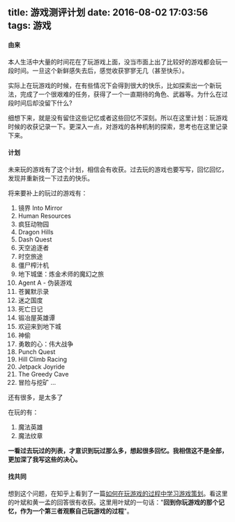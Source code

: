 title: 游戏测评计划
date: 2016-08-02 17:03:56
tags: 游戏
---

#### 由来

本人生活中大量的时间花在了玩游戏上面，没当市面上出了比较好的游戏都会玩一段时间。一旦这个新鲜感失去后，感觉收获寥寥无几（甚至快乐）。

实际上在玩游戏的时候，在有些情况下会得到很大的快乐，比如探索出一个新玩法，完成了一个很艰难的任务，获得了一个一直期待的角色、武器等。为什么在过段时间后却没留下什么?

细想下来，就是没有留住这些记忆或者这些回忆不深刻。所以在这里计划：玩游戏时候的收获记录一下。更深入一点，对游戏的各种机制的探索，思考也在这里记录下来。

#### 计划

未来玩的游戏有了这个计划，相信会有收获。过去玩的游戏也要写写，回忆回忆，发现并重新找一下过去的快乐。

将来要补上的玩过的游戏有：

1. 镜界 Into Mirror
2. Human Resources
3. 疯狂动物园
4. Dragon Hills
5. Dash Quest
6. 天空追逐者
7. 时空旅途
8. 僵尸榨汁机
9. 地下城堡：炼金术师的魔幻之旅
10. Agent A - 伪装游戏
11. 苍翼默示录
12. 迷之国度
13. 死亡日记
14. 锻冶屋英雄谭
15. 欢迎来到地下城
16. 神偷
17. 勇敢的心：伟大战争
18. Punch Quest
19. Hill Climb Racing
20. Jetpack Joyride
21. The Greedy Cave
22. 冒险与挖矿
...

还有很多，是太多了

在玩的有：

1. 魔法英雄
2. 魔法纹章

**一看过去玩过的列表，才意识到玩过那么多，想起很多回忆。我相信这不是全部，更加深了我写这些的决心。**


#### 找共同

想到这个问题，在知乎上看到了一篇[如何在玩游戏的过程中学习游戏策划][1]。看这里的叶斌和黄一孟的回答很有收获。这里用叶斌的一句话："**回到你玩游戏的那个记忆，作为一个第三者观察自己玩游戏的过程**"。




[1]: https://www.zhihu.com/question/20579410 "如何在玩游戏的过程中学习游戏策划"
